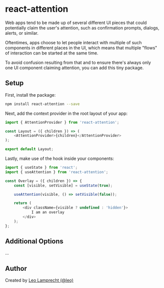 # react-attention

Web apps tend to be made up of several different UI pieces that could potentially claim the user's attention, such as confirmation prompts, dialogs, alerts, or similar.

Oftentimes, apps choose to let people interact with multiple of such components in different places in the UI, which means that multiple "flows" of interaction can be started at the same time.

To avoid confusion resulting from that and to ensure there's always only one UI component claiming attention, you can add this tiny package.

## Setup

First, install the package:

```bash
npm install react-attention --save
```

Next, add the context provider in the root layout of your app:

```javascript
import { AttentionProvider } from 'react-attention';

const Layout = ({ children }) => (
    <AttentionProvider>{children}</AttentionProvider>
);

export default Layout;
```

Lastly, make use of the hook inside your components:

```javascript
import { useState } from 'react';
import { useAttention } from 'react-attention';

const Overlay = ({ children }) => {
    const [visible, setVisible] = useState(true);

    useAttention(visible, () => setVisible(false));

    return (
        <div className={visible ? undefined : 'hidden'}>
            I am an overlay
        </div>
    );
};
```

## Additional Options

...

## Author

Created by [Leo Lamprecht (@leo)](https://leo.im)
